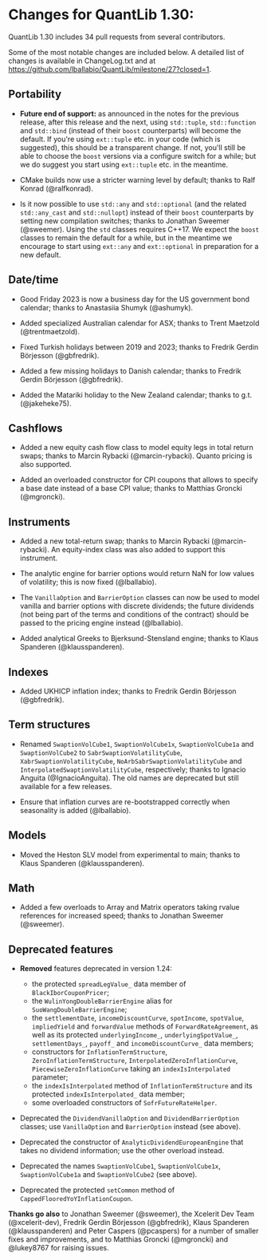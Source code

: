 Changes for QuantLib 1.30:
==========================

QuantLib 1.30 includes 34 pull requests from several contributors.

Some of the most notable changes are included below.
A detailed list of changes is available in ChangeLog.txt and at
<https://github.com/lballabio/QuantLib/milestone/27?closed=1>.


Portability
-----------

- **Future end of support:** as announced in the notes for the
  previous release, after this release and the next, using
  `std::tuple`, `std::function` and `std::bind` (instead of their
  `boost` counterparts) will become the default.  If you're using
  `ext::tuple` etc. in your code (which is suggested), this should be
  a transparent change.  If not, you'll still be able to choose the
  `boost` versions via a configure switch for a while; but we do
  suggest you start using `ext::tuple` etc. in the meantime.

- CMake builds now use a stricter warning level by default; thanks to
  Ralf Konrad (@ralfkonrad).

- Is it now possible to use `std::any` and `std::optional` (and the
  related `std::any_cast` and `std::nullopt`) instead of their `boost`
  counterparts by setting new compilation switches; thanks to Jonathan
  Sweemer (@sweemer).  Using the `std` classes requires C++17.  We
  expect the `boost` classes to remain the default for a while, but in
  the meantime we encourage to start using `ext::any` and
  `ext::optional` in preparation for a new default.


Date/time
---------

- Good Friday 2023 is now a business day for the US government bond
  calendar; thanks to Anastasiia Shumyk (@ashumyk).

- Added specialized Australian calendar for ASX; thanks to Trent
  Maetzold (@trentmaetzold).

- Fixed Turkish holidays between 2019 and 2023; thanks to Fredrik
  Gerdin Börjesson (@gbfredrik).

- Added a few missing holidays to Danish calendar; thanks to Fredrik
  Gerdin Börjesson (@gbfredrik).

- Added the Matariki holiday to the New Zealand calendar; thanks to
  g.t. (@jakeheke75).


Cashflows
---------

- Added a new equity cash flow class to model equity legs in total
  return swaps; thanks to Marcin Rybacki (@marcin-rybacki).  Quanto
  pricing is also supported.

- Added an overloaded constructor for CPI coupons that allows to
  specify a base date instead of a base CPI value; thanks to Matthias
  Groncki (@mgroncki).


Instruments
-----------

- Added a new total-return swap; thanks to Marcin Rybacki
  (@marcin-rybacki).  An equity-index class was also added to support
  this instrument.

- The analytic engine for barrier options would return NaN for low
  values of volatility; this is now fixed (@lballabio).

- The `VanillaOption` and `BarrierOption` classes can now be used to
  model vanilla and barrier options with discrete dividends; the
  future dividends (not being part of the terms and conditions of the
  contract) should be passed to the pricing engine instead (@lballabio).

- Added analytical Greeks to Bjerksund-Stensland engine; thanks to
  Klaus Spanderen (@klausspanderen).


Indexes
-------

- Added UKHICP inflation index; thanks to Fredrik Gerdin Börjesson
  (@gbfredrik).


Term structures
---------------

- Renamed `SwaptionVolCube1`, `SwaptionVolCube1x`, `SwaptionVolCube1a`
  and `SwaptionVolCube2` to `SabrSwaptionVolatilityCube`,
  `XabrSwaptionVolatilityCube`, `NoArbSabrSwaptionVolatilityCube` and
  `InterpolatedSwaptionVolatilityCube`, respectively; thanks to
  Ignacio Anguita (@IgnacioAnguita).  The old names are deprecated but
  still available for a few releases.

- Ensure that inflation curves are re-bootstrapped correctly when
  seasonality is added (@lballabio).


Models
------

- Moved the Heston SLV model from experimental to main; thanks to
  Klaus Spanderen (@klausspanderen).


Math
----

- Added a few overloads to Array and Matrix operators taking rvalue
  references for increased speed; thanks to Jonathan Sweemer (@sweemer).


Deprecated features
-------------------

- **Removed** features deprecated in version 1.24:
  - the protected `spreadLegValue_` data member of `BlackIborCouponPricer`;
  - the `WulinYongDoubleBarrierEngine` alias for `SuoWangDoubleBarrierEngine`;
  - the `settlementDate`, `incomeDiscountCurve`, `spotIncome`,
    `spotValue`, `impliedYield` and `forwardValue` methods of
    `ForwardRateAgreement`, as well as its protected
    `underlyingIncome_`, `underlyingSpotValue_`, `settlementDays_`,
    `payoff_` and `incomeDiscountCurve_` data members;
  - constructors for `InflationTermStructure`,
    `ZeroInflationTermStructure`, `InterpolatedZeroInflationCurve`,
    `PiecewiseZeroInflationCurve` taking an `indexIsInterpolated`
    parameter;
  - the `indexIsInterpolated` method of `InflationTermStructure` and
    its protected `indexIsInterpolated_` data member;
  - some overloaded constructors of `SofrFutureRateHelper`.

- Deprecated the `DividendVanillaOption` and `DividendBarrierOption`
  classes; use `VanillaOption` and `BarrierOption` instead (see
  above).

- Deprecated the constructor of `AnalyticDividendEuropeanEngine` that
  takes no dividend information; use the other overload instead.

- Deprecated the names `SwaptionVolCube1`, `SwaptionVolCube1x`,
  `SwaptionVolCube1a` and `SwaptionVolCube2` (see above).

- Deprecated the protected `setCommon` method of
  `CappedFlooredYoYInflationCoupon`.


**Thanks go also** to Jonathan Sweemer (@sweemer), the Xcelerit Dev
Team (@xcelerit-dev), Fredrik Gerdin Börjesson (@gbfredrik), Klaus
Spanderen (@klausspanderen) and Peter Caspers (@pcaspers) for a number
of smaller fixes and improvements, and to Matthias Groncki (@mgroncki)
and @lukey8767 for raising issues.

